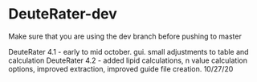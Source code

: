 # DeuteRater-dev 

Make sure that you are using the dev branch before pushing to master

DeuteRater 4.1 - early to mid october. gui. small adjustments to table and calculation
DeuteRater 4.2 - added lipid calculations, n value calculation options, improved extraction, improved guide file creation.  10/27/20

